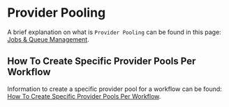# Provider Pooling
A brief explanation on what is `Provider Pooling` can be found in this page: [Jobs & Queue Management](https://sdvi.my.site.com/support/s/article/Jobs-Queue-Management).

## How To Create Specific Provider Pools Per Workflow
Information to create a specific provider pool for a workflow can be found: [How To Create Specific Provider Pools Per Workflow](https://sdvi.my.site.com/support/s/article/Use-Case-How-To-Create-Specific-Provider-Pools-Per-Workflow).
